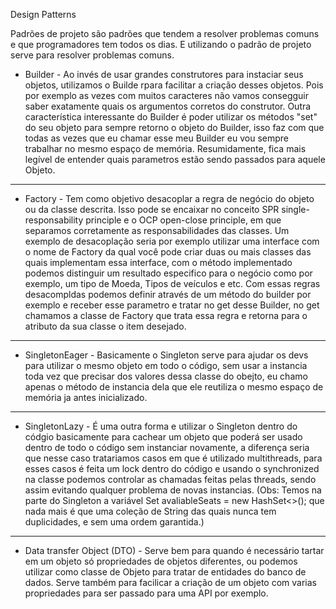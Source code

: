 Design Patterns

Padrões de projeto são padrões que tendem a resolver problemas comuns e que programadores tem todos os dias. E utilizando o padrão de projeto serve para resolver problemas comuns.

  * Builder - Ao invés de usar grandes construtores para instaciar seus objetos, utilizamos o Builde rpara facilitar a criação desses objetos. Pois por exemplo as vezes com muitos caracteres não vamos consegguir
  saber exatamente quais os argumentos corretos do construtor. Outra característica interessante do Builder é poder utilizar os métodos "set" do seu objeto para sempre retorno o objeto do Builder, isso faz com que 
  todas as vezes que eu chamar esse meu Builder eu vou sempre trabalhar no mesmo espaço de memória. Resumidamente, fica mais legível de entender quais parametros estão sendo passados para aquele Objeto.
  ______________________________________________________________________________________________________________________________________________________________________________________________________________________________________________________________________________________________________________________________________________________________________________________________________________________
  * Factory - Tem como objetivo desacoplar a regra de negócio do objeto ou da classe descrita. Isso pode se encaixar no conceito SPR single-responsability principle e o OCP open-close principle, em que separamos corretamente as responsabilidades das classes. Um exemplo de desacoplação seria por exemplo utilizar uma interface com o nome de Factory da qual você pode criar duas ou mais classes das quais implementam essa interface, com o método implementado podemos distinguir um resultado especifico para o negócio como por exemplo, um tipo de Moeda, Tipos de veículos e etc. Com essas regras desacompldas podemos definir através de um método do builder por exemplo e receber esse parametro e tratar no get desse Builder, no get chamamos a classe de Factory que trata essa regra e retorna para o atributo da sua classe o item desejado.
  ______________________________________________________________________________________________________________________________________________________________________________________________________________________________________________________________________________________________________________________________________________________________________________________________________________________ 
  * SingletonEager - Basicamente o Singleton serve para ajudar os devs para utilizar o mesmo objeto em todo o código, sem usar a instancia toda vez que precisar dos valores dessa classe do obejto, eu chamo apenas o método de instancia dela que ele reutiliza o mesmo espaço de memória ja antes inicializado.
  ______________________________________________________________________________________________________________________________________________________________________________________________________________________________________________________________________________________________________________________________________________________________________________________________________________________
  * SingletonLazy - É uma outra forma e utilizar o Singleton dentro do códgio basicamente para cachear um objeto que poderá ser usado dentro de todo o código sem instanciar novamente, a diferença seria que nesse caso tratariamos casos em que é utilizado multithreads, para esses casos é feita um lock dentro do código e usando o synchronized na classe podemos controlar as chamadas feitas pelas threads, sendo assim evitando qualquer problema de novas instancias.
    (Obs: Temos na parte do Singleton a variável Set<String> avaliableSeats = new HashSet<>(); que nada mais é que uma coleção de String das quais nunca tem duplicidades, e sem uma ordem garantida.)
  ______________________________________________________________________________________________________________________________________________________________________________________________________________________________________________________________________________________________________________________________________________________________________________________________________________________
  * Data transfer Object (DTO) - Serve bem para quando é necessário tartar em um objeto só propriedades de objetos diferentes, ou podemos utilizar como classe de Objeto para tratar de entidades do banco de dados. Serve também para facilicar a criação de um objeto com varias propriedades para ser passado para uma API por exemplo.